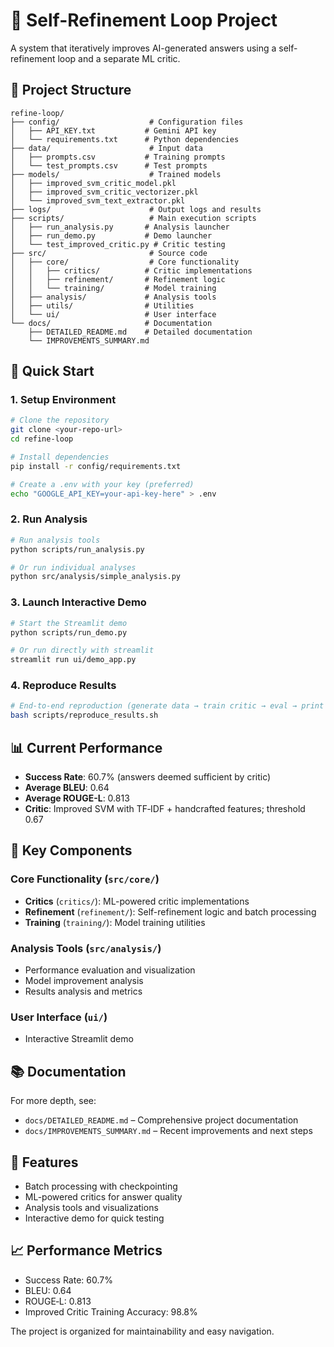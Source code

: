 # 🔄 Self-Refinement Loop Project

A system that iteratively improves AI-generated answers using a self-refinement loop and a separate ML critic.

## 📁 Project Structure

```
refine-loop/
├── config/                    # Configuration files
│   ├── API_KEY.txt           # Gemini API key
│   └── requirements.txt      # Python dependencies
├── data/                      # Input data
│   ├── prompts.csv           # Training prompts
│   └── test_prompts.csv      # Test prompts
├── models/                    # Trained models
│   ├── improved_svm_critic_model.pkl
│   ├── improved_svm_critic_vectorizer.pkl
│   └── improved_svm_text_extractor.pkl
├── logs/                      # Output logs and results
├── scripts/                   # Main execution scripts
│   ├── run_analysis.py       # Analysis launcher
│   ├── run_demo.py           # Demo launcher
│   └── test_improved_critic.py # Critic testing
├── src/                       # Source code
│   ├── core/                  # Core functionality
│   │   ├── critics/          # Critic implementations
│   │   ├── refinement/       # Refinement logic
│   │   └── training/         # Model training
│   ├── analysis/             # Analysis tools
│   ├── utils/                # Utilities
│   └── ui/                   # User interface
└── docs/                     # Documentation
    ├── DETAILED_README.md    # Detailed documentation
    └── IMPROVEMENTS_SUMMARY.md
```

## 🚀 Quick Start

### 1. Setup Environment

```bash
# Clone the repository
git clone <your-repo-url>
cd refine-loop

# Install dependencies
pip install -r config/requirements.txt

# Create a .env with your key (preferred)
echo "GOOGLE_API_KEY=your-api-key-here" > .env
```

### 2. Run Analysis

```bash
# Run analysis tools
python scripts/run_analysis.py

# Or run individual analyses
python src/analysis/simple_analysis.py
```

### 3. Launch Interactive Demo

```bash
# Start the Streamlit demo
python scripts/run_demo.py

# Or run directly with streamlit
streamlit run ui/demo_app.py
```

### 4. Reproduce Results

```bash
# End-to-end reproduction (generate data → train critic → eval → print metrics)
bash scripts/reproduce_results.sh
```

## 📊 Current Performance

- **Success Rate**: 60.7% (answers deemed sufficient by critic)
- **Average BLEU**: 0.64
- **Average ROUGE-L**: 0.813
- **Critic**: Improved SVM with TF‑IDF + handcrafted features; threshold 0.67

## 🔧 Key Components

### Core Functionality (`src/core/`)
- **Critics** (`critics/`): ML-powered critic implementations
- **Refinement** (`refinement/`): Self-refinement logic and batch processing
- **Training** (`training/`): Model training utilities

### Analysis Tools (`src/analysis/`)
- Performance evaluation and visualization
- Model improvement analysis
- Results analysis and metrics

### User Interface (`ui/`)
- Interactive Streamlit demo

## 📚 Documentation

For more depth, see:
- `docs/DETAILED_README.md` – Comprehensive project documentation
- `docs/IMPROVEMENTS_SUMMARY.md` – Recent improvements and next steps

## 🎯 Features

- Batch processing with checkpointing
- ML-powered critics for answer quality
- Analysis tools and visualizations
- Interactive demo for quick testing

## 📈 Performance Metrics

- Success Rate: 60.7%
- BLEU: 0.64
- ROUGE‑L: 0.813
- Improved Critic Training Accuracy: 98.8%

The project is organized for maintainability and easy navigation.

